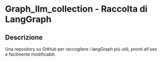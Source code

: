 # Graph_llm_collection - Raccolta di LangGraph 

## Descrizione

Una repository su GitHub per raccogliere i langGraph più utili, pronti all'uso e facilmente modificabili.

